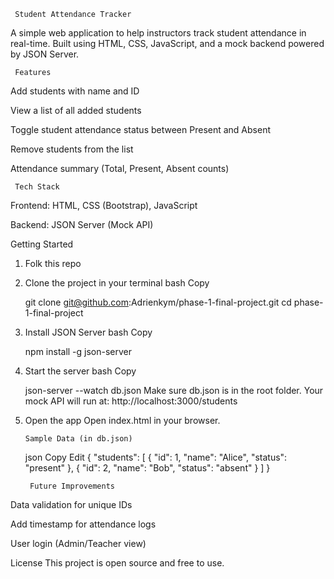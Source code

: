      Student Attendance Tracker

A simple web application to help instructors track student attendance in real-time. Built using HTML, CSS, JavaScript, and a mock backend powered by JSON Server.

     Features

Add students with name and ID

View a list of all added students

Toggle student attendance status between Present and Absent

Remove students from the list

Attendance summary (Total, Present, Absent counts)

     Tech Stack

Frontend: HTML, CSS (Bootstrap), JavaScript

Backend: JSON Server (Mock API)

Getting Started

1.  Folk this repo

2.  Clone the project in your terminal
    bash
    Copy
    
    git clone git@github.com:Adrienkym/phase-1-final-project.git
    cd phase-1-final-project
3.  Install JSON Server
    bash
    Copy
    
    npm install -g json-server
4.  Start the server
    bash
    Copy
    
    json-server --watch db.json
    Make sure db.json is in the root folder. Your mock API will run at:
    http://localhost:3000/students

5.  Open the app
    Open index.html in your browser.

        Sample Data (in db.json)

    json
    Copy
    Edit
    {
    "students": [
    { "id": 1, "name": "Alice", "status": "present" },
    { "id": 2, "name": "Bob", "status": "absent" }
    ]
    }

         Future Improvements
    
 Data validation for unique IDs


Add timestamp for attendance logs

User login (Admin/Teacher view)

License
This project is open source and free to use.

